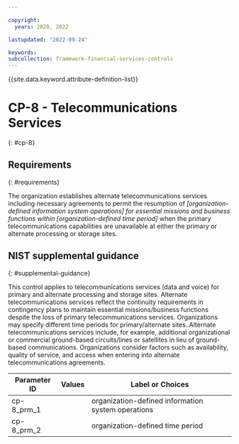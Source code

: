 ```yaml
---

copyright:
  years: 2020, 2022

lastupdated: "2022-09-24"

keywords: 
subcollection: framework-financial-services-controls
---
```


{{site.data.keyword.attribute-definition-list}}

         
# CP-8 - Telecommunications Services
{: #cp-8}

## Requirements
{: #requirements}

The organization establishes alternate telecommunications services including necessary agreements to permit the resumption of _[organization-defined information system operations] for essential missions and business functions within [organization-defined time period]_ when the primary telecommunications capabilities are unavailable at either the primary or alternate processing or storage sites.

## NIST supplemental guidance
{: #supplemental-guidance}

This control applies to telecommunications services (data and voice) for primary and alternate processing and storage sites. Alternate telecommunications services reflect the continuity requirements in contingency plans to maintain essential missions/business functions despite the loss of primary telecommunications services. Organizations may specify different time periods for primary/alternate sites. Alternate telecommunications services include, for example, additional organizational or commercial ground-based circuits/lines or satellites in lieu of ground-based communications. Organizations consider factors such as availability, quality of service, and access when entering into alternate telecommunications agreements.

| Parameter ID | Values | Label or Choices |
|---|---|---|
| cp-8_prm_1 |  | organization-defined information system operations |
| cp-8_prm_2 |  | organization-defined time period |

